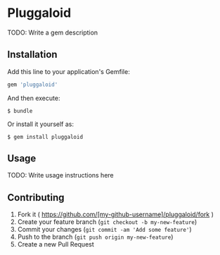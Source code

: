 # Pluggaloid

TODO: Write a gem description

## Installation

Add this line to your application's Gemfile:

```ruby
gem 'pluggaloid'
```

And then execute:

    $ bundle

Or install it yourself as:

    $ gem install pluggaloid

## Usage

TODO: Write usage instructions here

## Contributing

1. Fork it ( https://github.com/[my-github-username]/pluggaloid/fork )
2. Create your feature branch (`git checkout -b my-new-feature`)
3. Commit your changes (`git commit -am 'Add some feature'`)
4. Push to the branch (`git push origin my-new-feature`)
5. Create a new Pull Request
